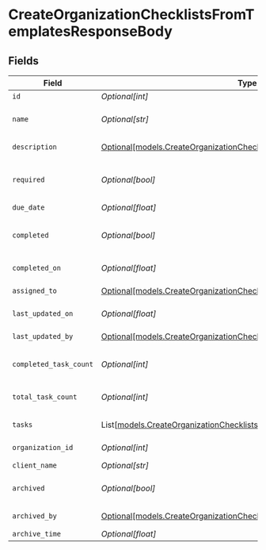 # CreateOrganizationChecklistsFromTemplatesResponseBody


## Fields

| Field                                                                                                                                          | Type                                                                                                                                           | Required                                                                                                                                       | Description                                                                                                                                    |
| ---------------------------------------------------------------------------------------------------------------------------------------------- | ---------------------------------------------------------------------------------------------------------------------------------------------- | ---------------------------------------------------------------------------------------------------------------------------------------------- | ---------------------------------------------------------------------------------------------------------------------------------------------- |
| `id`                                                                                                                                           | *Optional[int]*                                                                                                                                | :heavy_minus_sign:                                                                                                                             | Identifier                                                                                                                                     |
| `name`                                                                                                                                         | *Optional[str]*                                                                                                                                | :heavy_minus_sign:                                                                                                                             | Checklist name (must be unique)                                                                                                                |
| `description`                                                                                                                                  | [Optional[models.CreateOrganizationChecklistsFromTemplatesDescription]](../models/createorganizationchecklistsfromtemplatesdescription.md)     | :heavy_minus_sign:                                                                                                                             | Task description                                                                                                                               |
| `required`                                                                                                                                     | *Optional[bool]*                                                                                                                               | :heavy_minus_sign:                                                                                                                             | Indicates if the checklist completion is required                                                                                              |
| `due_date`                                                                                                                                     | *Optional[float]*                                                                                                                              | :heavy_minus_sign:                                                                                                                             | Due date                                                                                                                                       |
| `completed`                                                                                                                                    | *Optional[bool]*                                                                                                                               | :heavy_minus_sign:                                                                                                                             | Indicates if the checklist is completed                                                                                                        |
| `completed_on`                                                                                                                                 | *Optional[float]*                                                                                                                              | :heavy_minus_sign:                                                                                                                             | Date of completion                                                                                                                             |
| `assigned_to`                                                                                                                                  | [Optional[models.CreateOrganizationChecklistsFromTemplatesAssignedTo]](../models/createorganizationchecklistsfromtemplatesassignedto.md)       | :heavy_minus_sign:                                                                                                                             | Archive by user                                                                                                                                |
| `last_updated_on`                                                                                                                              | *Optional[float]*                                                                                                                              | :heavy_minus_sign:                                                                                                                             | Last updated on                                                                                                                                |
| `last_updated_by`                                                                                                                              | [Optional[models.CreateOrganizationChecklistsFromTemplatesLastUpdatedBy]](../models/createorganizationchecklistsfromtemplateslastupdatedby.md) | :heavy_minus_sign:                                                                                                                             | Archive by user                                                                                                                                |
| `completed_task_count`                                                                                                                         | *Optional[int]*                                                                                                                                | :heavy_minus_sign:                                                                                                                             | Last updated by user                                                                                                                           |
| `total_task_count`                                                                                                                             | *Optional[int]*                                                                                                                                | :heavy_minus_sign:                                                                                                                             | Checklist's total tasks count                                                                                                                  |
| `tasks`                                                                                                                                        | List[[models.CreateOrganizationChecklistsFromTemplatesTasks](../models/createorganizationchecklistsfromtemplatestasks.md)]                     | :heavy_minus_sign:                                                                                                                             | Checklist's tasks                                                                                                                              |
| `organization_id`                                                                                                                              | *Optional[int]*                                                                                                                                | :heavy_minus_sign:                                                                                                                             | Organization identifier                                                                                                                        |
| `client_name`                                                                                                                                  | *Optional[str]*                                                                                                                                | :heavy_minus_sign:                                                                                                                             | Client name                                                                                                                                    |
| `archived`                                                                                                                                     | *Optional[bool]*                                                                                                                               | :heavy_minus_sign:                                                                                                                             | Indicates if the checklist is archived                                                                                                         |
| `archived_by`                                                                                                                                  | [Optional[models.CreateOrganizationChecklistsFromTemplatesArchivedBy]](../models/createorganizationchecklistsfromtemplatesarchivedby.md)       | :heavy_minus_sign:                                                                                                                             | Archive by user                                                                                                                                |
| `archive_time`                                                                                                                                 | *Optional[float]*                                                                                                                              | :heavy_minus_sign:                                                                                                                             | Archive time                                                                                                                                   |